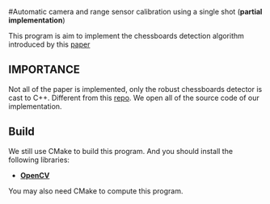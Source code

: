 #Automatic camera and range sensor calibration using a single shot (**partial implementation**)

This program is aim to implement the chessboards detection algorithm introduced by this [paper](https://cn.bing.com/academic/profile?id=48bac0b01b22b24028a5e6110335d107&encoded=0&v=paper_preview&mkt=zh-cn)


## **IMPORTANCE**
Not all of the paper is implemented, only the robust chessboards detector is cast to C++. Different from this [repo](https://github.com/onlyliucat/Multi-chessboard-Corner-extraction-detection-). We open all of the source code of our implementation.


## Build

We still use CMake to build this program. And you should install the following libraries:

* [**OpenCV**](https://opencv.org/)

You may also need CMake to compute this program.
